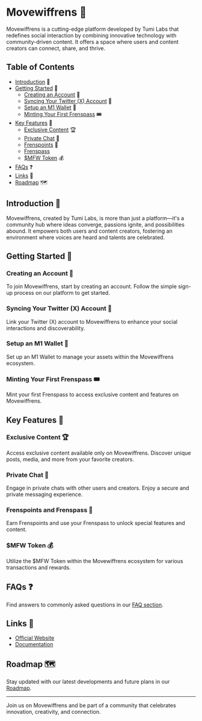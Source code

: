 # Movewiffrens 🚀

Movewiffrens is a cutting-edge platform developed by Tumi Labs that redefines social interaction by combining innovative technology with community-driven content. It offers a space where users and content creators can connect, share, and thrive.

## Table of Contents

- [Introduction](https://docs.movewiffrens.xyz/basic/introduction) 📖
- [Getting Started](#getting-started) 🚀
  - [Creating an Account](https://docs.movewiffrens.xyz/getting-started/creating-an-account) 📝
  - [Syncing Your Twitter (X) Account](https://docs.movewiffrens.xyz/getting-started/syncing-your-twitter-x-account) 🔗
  - [Setup an M1 Wallet](https://docs.movewiffrens.xyz/getting-started/setup-an-m1-wallet) 💼
  - [Minting Your First Frenspass](https://docs.movewiffrens.xyz/getting-started/minting-your-first-frenspass) 🎟️
- [Key Features](#key-features) 🌟
  - [Exclusive Content](https://docs.movewiffrens.xyz/key-features/exclusive-content-on-movewiffrens) 🏆
  - [Private Chat](https://docs.movewiffrens.xyz/key-features/private-chat-on-movewiffrens-mwfs) 💬
  - [Frenspoints](https://docs.movewiffrens.xyz/some-key-definitions/frenspoints) 🎫
  - [Frenspass](https://docs.movewiffrens.xyz/some-key-definitions/frenspass)
  - [$MFW Token](#mfw-token) 💰
- [FAQs](#faqs) ❓
- [Links](#links) 🔗
- [Roadmap](#roadmap) 🗺️

## Introduction 📖

Movewiffrens, created by Tumi Labs, is more than just a platform—it's a community hub where ideas converge, passions ignite, and possibilities abound. It empowers both users and content creators, fostering an environment where voices are heard and talents are celebrated.

## Getting Started 🚀

### Creating an Account 📝

To join Movewiffrens, start by creating an account. Follow the simple sign-up process on our platform to get started.

### Syncing Your Twitter (X) Account 🔗

Link your Twitter (X) account to Movewiffrens to enhance your social interactions and discoverability.

### Setup an M1 Wallet 💼

Set up an M1 Wallet to manage your assets within the Movewiffrens ecosystem.

### Minting Your First Frenspass 🎟️

Mint your first Frenspass to access exclusive content and features on Movewiffrens.

## Key Features 🌟

### Exclusive Content 🏆

Access exclusive content available only on Movewiffrens. Discover unique posts, media, and more from your favorite creators.

### Private Chat 💬

Engage in private chats with other users and creators. Enjoy a secure and private messaging experience.

### Frenspoints and Frenspass 🎫

Earn Frenspoints and use your Frenspass to unlock special features and content.

### $MFW Token 💰

Utilize the $MFW Token within the Movewiffrens ecosystem for various transactions and rewards.

## FAQs ❓

Find answers to commonly asked questions in our [FAQ section](https://docs.movewiffrens.xyz/faqs).

## Links 🔗

- [Official Website](https://www.movewiffrens.xyz/)
- [Documentation](https://docs.movewiffrens.xyz)

## Roadmap 🗺️

Stay updated with our latest developments and future plans in our [Roadmap](https://docs.movewiffrens.xyz/roadmap).

---

Join us on Movewiffrens and be part of a community that celebrates innovation, creativity, and connection.
